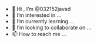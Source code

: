 - 👋 Hi , I’m @032152javad
- 👀 I’m interested in ...
- 🌱 I’m currently learning ...
- 💞️ I’m looking to collaborate on ...
- 📫 How to reach me ...

<!---
032152javad/032152javad is a ✨ special ✨ repository because its `README.md` (this file) appears on your GitHub profile.
You can click the Preview link to take a look at your changes.
--->
